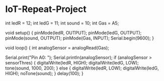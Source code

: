 # IoT-Repeat-Project

int ledR = 12;
int ledG = 11;
int sound = 10;
int Gas = A5;

void setup() {
  pinMode(ledR, OUTPUT);
  pinMode(ledG, OUTPUT);
  pinMode(sound, OUTPUT);
  pinMode(Gas, INPUT);
  Serial.begin(9600);
}

void loop() {
  int analogSensor = analogRead(Gas);

  Serial.print("Pin A0: ");
  Serial.println(analogSensor);
  if (analogSensor > sensorThres)
  {
    digitalWrite(ledR, HIGH);
    digitalWrite(ledG, LOW);
    tone(sound, 1000, 200);
  }
  else
  {
    digitalWrite(ledR, LOW);
    digitalWrite(ledG, HIGH);
    noTone(sound);
  }
  delay(100);
}
